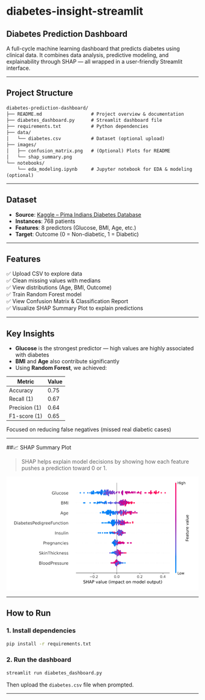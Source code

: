 # diabetes-insight-streamlit
## Diabetes Prediction Dashboard

A full-cycle machine learning dashboard that predicts diabetes using clinical data. It combines data analysis, predictive modeling, and explainability through SHAP — all wrapped in a user-friendly Streamlit interface.

---

## Project Structure

```
diabetes-prediction-dashboard/
├── README.md                  # Project overview & documentation
├── diabetes_dashboard.py      # Streamlit dashboard file
├── requirements.txt           # Python dependencies
├── data/
│   └── diabetes.csv           # Dataset (optional upload)
├── images/
│   ├── confusion_matrix.png   # (Optional) Plots for README
│   └── shap_summary.png
└── notebooks/
    └── eda_modeling.ipynb     # Jupyter notebook for EDA & modeling (optional)
```

---

## Dataset

- **Source**: [Kaggle – Pima Indians Diabetes Database](https://www.kaggle.com/datasets/uciml/pima-indians-diabetes-database)
- **Instances**: 768 patients
- **Features**: 8 predictors (Glucose, BMI, Age, etc.)
- **Target**: Outcome (0 = Non-diabetic, 1 = Diabetic)

---

## Features

✅ Upload CSV to explore data  
✅ Clean missing values with medians  
✅ View distributions (Age, BMI, Outcome)  
✅ Train Random Forest model  
✅ View Confusion Matrix & Classification Report  
✅ Visualize SHAP Summary Plot to explain predictions

---

## Key Insights

- **Glucose** is the strongest predictor — high values are highly associated with diabetes
- **BMI** and **Age** also contribute significantly
- Using **Random Forest**, we achieved:

| Metric       | Value |
|--------------|--------|
| Accuracy     | 0.75   |
| Recall (1)   | 0.67   |
| Precision (1)| 0.64   |
| F1-score (1) | 0.65   |

 Focused on reducing false negatives (missed real diabetic cases)

---

##📈 SHAP Summary Plot

> SHAP helps explain model decisions by showing how each feature pushes a prediction toward 0 or 1.

![SHAP Summary](images/shap_summary.png)

---

##  How to Run

### 1. Install dependencies
```bash
pip install -r requirements.txt
```

### 2. Run the dashboard
```bash
streamlit run diabetes_dashboard.py
```

Then upload the `diabetes.csv` file when prompted.

---
